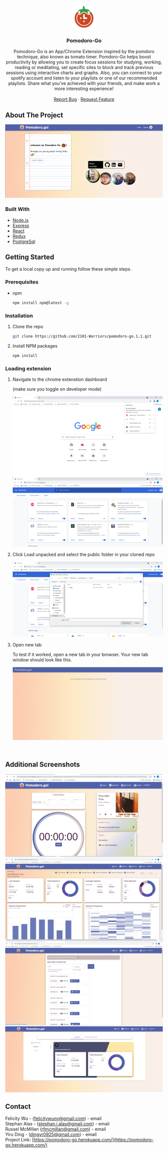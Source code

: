 <!--
*** Thanks for checking out the Best-README-Template. If you have a suggestion
*** that would make this better, please fork the repo and create a pull request
*** or simply open an issue with the tag "enhancement".
*** Thanks again! Now go create something AMAZING! :D
***
***
***
*** To avoid retyping too much info. Do a search and replace for the following:
*** 2101-Warriors, pomodoro-go.1.1, twitter_handle, email, project_title, project_description
-->

<!-- PROJECT SHIELDS -->
<!--
*** I'm using markdown "reference style" links for readability.
*** Reference links are enclosed in brackets [ ] instead of parentheses ( ).
*** See the bottom of this document for the declaration of the reference variables
*** for contributors-url, forks-url, etc. This is an optional, concise syntax you may use.
*** https://www.markdownguide.org/basic-syntax/#reference-style-links
-->

<!-- PROJECT LOGO -->
<br />
<p align="center">
  <a href="https://github.com/2101-Warriors/pomodoro-go.1.1">
    <img src="public\pngegg.png" alt="Logo" width="80" height="80">
  </a>

  <h3 align="center">Pomodoro-Go</h3>

  <p align="center">
    Pomodoro-Go is an App/Chrome Extension inspired by the pomdoro technique, also known as tomato timer. Pomdoro-Go helps boost productivity by allowing you to create focus sessions for studying, working, reading or meditating, set specific sites to block and track previous sessions using interactive charts and graphs. Also, you can connect to your spotify account and listen to your playlists or one of our recommended playlists. Share what you've achieved with your friends, and make work a more interesting experience!      
    <br />
    <br />
    <a href="https://github.com/2101-Warriors/pomodoro-go.1.1/issues">Report Bug</a>
    ·
    <a href="https://github.com/2101-Warriors/pomodoro-go.1.1/issues">Request Feature</a>
  </p>
</p>

<!-- ABOUT THE PROJECT -->

## About The Project

![welcome](/public/assets/welcome.png)

### Built With

- [Node.js](https://nodejs.org/)
- [Express](https://expressjs.com/)
- [React](https://reactjs.org/)
- [Redux](https://redux.js.org/)
- [PostgreSql](https://www.postgresql.org/)

<!-- GETTING STARTED -->

## Getting Started

To get a local copy up and running follow these simple steps.

### Prerequisites

- npm
  ```sh
  npm install npm@latest -g
  ```

### Installation

1. Clone the repo
   ```sh
   git clone https://github.com/2101-Warriors/pomodoro-go.1.1.git
   ```
2. Install NPM packages
   ```sh
   npm install
   ```

### Loading extension

1.  Navigate to the chrome extenstion dashboard

    (make sure you toggle on developer mode)

    <img src="public/assets/step1.png" width='500px' >
    <img src="public/assets/step2.png" width='500px' >

2.  Click Load unpacked and select the public folder in your cloned repo

      <img src='public/assets/step3.png' width='500px'>

    <!-- USAGE EXAMPLES -->

3.  Open new tab

    To test if it worked, open a new tab in your browser. Your new tab window should look like this.

      <img src='public/assets/newtab.png'>

    <br />
    <br />
    <br />

## Additional Screenshots

<img src='public/assets/homepage.png'>
<img src='public/assets/dashboard.png'> <img src='public/assets/blocksites.png'> <img src='public/assets/friends.png'>

<!-- CONTACT -->

## Contact

Felicity Wu - (felicitywuny@gmail.com) - email
<br />
Stephan Alas - (stephan.j.alas@gmail.com) - email
<br />
Russel McMillan (rfmcmillan@gmail.com) - email
<br />
Yiru Ding - (dingyr0925@gmail.com) - email
<br />
Project Link: [https://pomodoro-go.herokuapp.com/](https://pomodoro-go.herokuapp.com/)

[contributors-shield]: https://img.shields.io/github/contributors/2101-Warriors/repo.svg?style=for-the-badge
[contributors-url]: https://https://github.com/2101-Warriors/pomodoro-go.1.1/graphs/contributors
